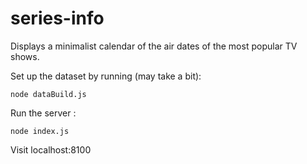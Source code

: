 series-info
===========

Displays a minimalist calendar of the air dates of the most popular TV shows.

Set up the dataset by running (may take a bit):

	node dataBuild.js

Run the server :

	node index.js

Visit localhost:8100

